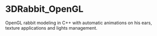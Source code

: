 # 3DRabbit_OpenGL
OpenGL rabbit modeling in C++ with automatic animations on his ears, texture applications and lights management.
